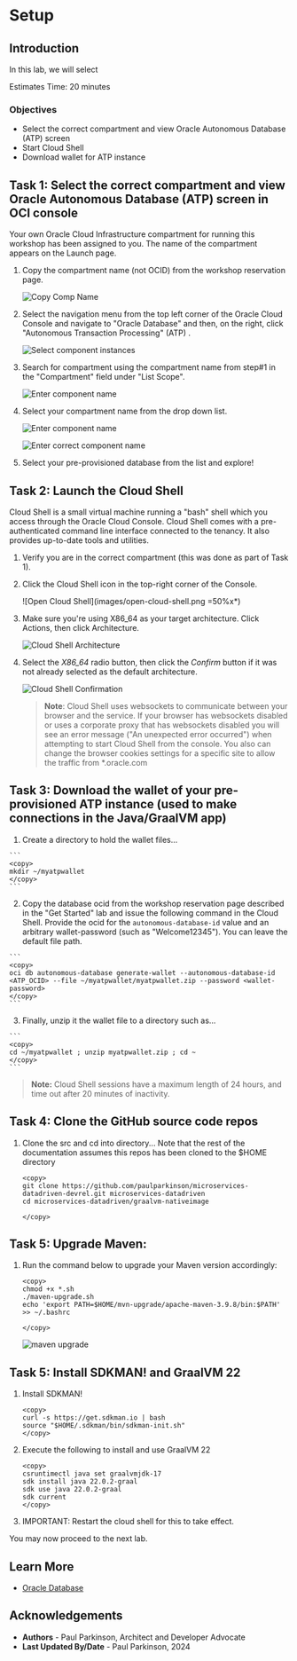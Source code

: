 # Setup

## Introduction

In this lab, we will select

Estimates Time: 20 minutes

### Objectives

* Select the correct compartment and view Oracle Autonomous Database (ATP) screen
* Start Cloud Shell
* Download wallet for ATP instance


## Task 1: Select the correct compartment and view Oracle Autonomous Database (ATP) screen in OCI console

Your own Oracle Cloud Infrastructure compartment for running this workshop has been assigned to you. The name of the compartment appears on the Launch page.

1. Copy the compartment name (not OCID) from the workshop reservation page.

   ![Copy Comp Name](images/copy-comp-name.png " ")

2. Select the navigation menu from the top left corner of the Oracle Cloud Console and navigate to "Oracle Database" and then, on the right, click "Autonomous Transaction Processing" (ATP) .

   ![Select component instances](images/oracledatabase-ociconsole.png " ")

3. Search for compartment using the compartment name from step#1 in the "Compartment" field under "List Scope".

   ![Enter component name](images/enter-comp-name.png " ")

4. Select your compartment name from the drop down list.

   ![Enter component name](images/select-comp-name.png " ")

   ![Enter correct component name](images/correct-comp-name.png " ")

5. Select your pre-provisioned database from the list and explore!



## Task 2: Launch the Cloud Shell

   Cloud Shell is a small virtual machine running a "bash" shell which you access through the Oracle Cloud Console. Cloud Shell comes with a pre-authenticated command line interface connected to the tenancy. It also provides up-to-date tools and utilities.

   1. Verify you are in the correct compartment (this was done as part of Task 1).

   2. Click the Cloud Shell icon in the top-right corner of the Console.

      ![Open Cloud Shell](images/open-cloud-shell.png =50%x*)

   3. Make sure you're using X86_64 as your target architecture. Click Actions, then click Architecture.

      ![Cloud Shell Architecture](../setup/images/cloud-shell-architecture.png "cloud shell architecture")

   4. Select the *X86_64* radio button, then click the *Confirm* button if it was not already selected as the default architecture.

      ![Cloud Shell Confirmation](../setup/images/cloud-shell-confirmation.png "cloud shell confirmation")

      >**Note**: Cloud Shell uses websockets to communicate between your browser and the service. If your browser has websockets disabled or uses a corporate proxy that has websockets disabled you will see an error message ("An unexpected error occurred") when attempting to start Cloud Shell from the console. You also can change the browser cookies settings for a specific site to allow the traffic from *.oracle.com

## Task 3: Download the wallet of your pre-provisioned ATP instance (used to make connections in the Java/GraalVM app)

   1. Create a directory to hold the wallet files... 

    ```
    <copy>
    mkdir ~/myatpwallet
    </copy>
    ```


   2. Copy the database ocid from the workshop reservation page described in the "Get Started" lab and issue the following command in the Cloud Shell. 
      Provide the ocid for the `autonomous-database-id` value and an arbitrary wallet-password (such as "Welcome12345"). You can leave the default file path.

    ```
    <copy>
    oci db autonomous-database generate-wallet --autonomous-database-id <ATP_OCID> --file ~/myatpwallet/myatpwallet.zip --password <wallet-password>
    </copy>
    ```

   3. Finally, unzip it the wallet file to a directory such as...

    ```
    <copy>
    cd ~/myatpwallet ; unzip myatpwallet.zip ; cd ~
    </copy>
    ```

   > **Note:** Cloud Shell sessions have a maximum length of 24 hours, and time out after 20 minutes of inactivity.

## Task 4: Clone the GitHub source code repos

1. Clone the src and cd into directory... Note that the rest of the documentation assumes this repos has been cloned to the $HOME directory

    ```
    <copy>
    git clone https://github.com/paulparkinson/microservices-datadriven-devrel.git microservices-datadriven
    cd microservices-datadriven/graalvm-nativeimage
   
    </copy>
    ```


## Task 5: Upgrade Maven:

1. Run the command below to upgrade your Maven version accordingly:

    ```
    <copy>   
    chmod +x *.sh
    ./maven-upgrade.sh
    echo 'export PATH=$HOME/mvn-upgrade/apache-maven-3.9.8/bin:$PATH' >> ~/.bashrc

    </copy>
    ```  


    ![maven upgrade](../setup/images/maven-upgrade.png)  


## Task 5: Install SDKMAN! and GraalVM 22

1. Install SDKMAN! 


    ```
    <copy>   
    curl -s https://get.sdkman.io | bash
    source "$HOME/.sdkman/bin/sdkman-init.sh" 
    </copy>
    ```


2. Execute the following to install and use GraalVM 22

    ```
    <copy>   
    csruntimectl java set graalvmjdk-17
    sdk install java 22.0.2-graal
    sdk use java 22.0.2-graal
    sdk current
    </copy>
    ```   
   
3. IMPORTANT: Restart the cloud shell for this to take effect.



You may now proceed to the next lab.

## Learn More

* [Oracle Database](https://bit.ly/mswsdatabase)

## Acknowledgements
* **Authors** - Paul Parkinson, Architect and Developer Advocate
* **Last Updated By/Date** - Paul Parkinson, 2024

